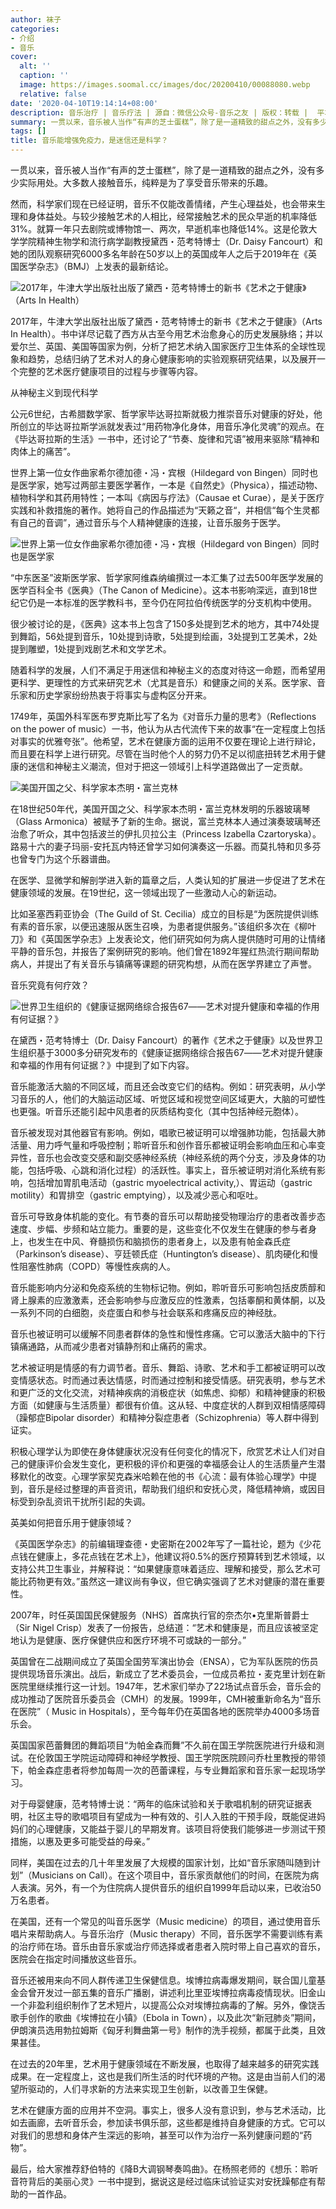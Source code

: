 ```yaml
---
author: 袜子
categories:
- 介绍
- 音乐
cover:
  alt: ''
  caption: ''
  image: https://images.soomal.cc/images/doc/20200410/00088080.webp
  relative: false
date: '2020-04-10T19:14:14+08:00'
description: 音乐治疗 | 音乐疗法 | 源自：微信公众号-音乐之友 | 版权：转载 |  平均/总评分：10.00/30
summary: 一贯以来，音乐被人当作“有声的芝士蛋糕”，除了是一道精致的甜点之外，没有多少实际用处。大多数人接触音乐，纯粹是为了享受音乐带来的乐趣。然而，科学家们现在已经证明，音乐不仅能改善情绪，产生心理益处，也会带来生理和身体益处……
tags: []
title: 音乐能增强免疫力，是迷信还是科学？
---
```


一贯以来，音乐被人当作“有声的芝士蛋糕”，除了是一道精致的甜点之外，没有多少实际用处。大多数人接触音乐，纯粹是为了享受音乐带来的乐趣。

然而，科学家们现在已经证明，音乐不仅能改善情绪，产生心理益处，也会带来生理和身体益处。与较少接触艺术的人相比，经常接触艺术的民众早逝的机率降低31%。就算一年只去剧院或博物馆一、两次，早逝机率也降低14%。这是伦敦大学学院精神生物学和流行病学副教授黛西・范考特博士（Dr. Daisy Fancourt）和她的团队观察研究6000多名年龄在50岁以上的英国成年人之后于2019年在《英国医学杂志》（BMJ）上发表的最新结论。

![2017年，牛津大学出版社出版了黛西・范考特博士的新书《艺术之于健康》（Arts In Health）](https://images.soomal.cc/images/doc/20200410/00088076_01.webp)





2017年，牛津大学出版社出版了黛西・范考特博士的新书《艺术之于健康》（Arts In Health）。书中详尽记载了西方从古至今用艺术治愈身心的历史发展脉络；并以爱尔兰、英国、美国等国家为例，分析了把艺术纳入国家医疗卫生体系的全球性现象和趋势，总结归纳了艺术对人的身心健康影响的实验观察研究结果，以及展开一个完整的艺术医疗健康项目的过程与步骤等内容。

从神秘主义到现代科学

公元6世纪，古希腊数学家、哲学家毕达哥拉斯就极力推崇音乐对健康的好处，他所创立的毕达哥拉斯学派就发表过“用药物净化身体，用音乐净化灵魂”的观点。在《毕达哥拉斯的生活》一书中，还讨论了“节奏、旋律和咒语”被用来驱除“精神和肉体上的痛苦”。

世界上第一位女作曲家希尔德加德・冯・宾根（Hildegard von Bingen）同时也是医学家，她写过两部主要医学著作，一本是《自然史》（Physica），描述动物、植物科学和其药用特性；一本叫《病因与疗法》（Causae et Curae），是关于医疗实践和补救措施的著作。她将自己的作品描述为“天籁之音“，并相信“每个生灵都有自己的音调”，通过音乐与个人精神健康的连接，让音乐服务于医学。

![世界上第一位女作曲家希尔德加德・冯・宾根（Hildegard von Bingen）同时也是医学家](https://images.soomal.cc/images/doc/20200410/00088077.webp)





“中东医圣”波斯医学家、哲学家阿维森纳编撰过一本汇集了过去500年医学发展的医学百科全书《医典》（The Canon of Medicine）。这本书影响深远，直到18世纪它仍是一本标准的医学教科书，至今仍在阿拉伯传统医学的分支机构中使用。
 
很少被讨论的是，《医典》这本书上包含了150多处提到艺术的地方，其中74处提到舞蹈，56处提到音乐，10处提到诗歌，5处提到绘画，3处提到工艺美术，2处提到雕塑，1处提到戏剧艺术和文学艺术。

随着科学的发展，人们不满足于用迷信和神秘主义的态度对待这一命题，而希望用更科学、更理性的方式来研究艺术（尤其是音乐）和健康之间的关系。医学家、音乐家和历史学家纷纷热衷于将事实与虚构区分开来。

1749年，英国外科军医布罗克斯比写了名为《对音乐力量的思考》（Reflections on the power of music）一书，他认为从古代流传下来的故事“在一定程度上包括对事实的优雅夸张”。他希望，艺术在健康方面的运用不仅要在理论上进行辩论，而且要在科学上进行研究。尽管在当时他个人的努力仍不足以彻底扭转艺术用于健康的迷信和神秘主义潮流，但对于把这一领域引上科学道路做出了一定贡献。

![美国开国之父、科学家本杰明・富兰克林](https://images.soomal.cc/images/doc/20200410/00088078_01.webp)





在18世纪50年代，美国开国之父、科学家本杰明・富兰克林发明的乐器玻璃琴（Glass Armonica）被赋予了新的生命。据说，富兰克林本人通过演奏玻璃琴还治愈了听众，其中包括波兰的伊扎贝拉公主（Princess Izabella Czartoryska）。路易十六的妻子玛丽-安托瓦内特还曾学习如何演奏这一乐器。而莫扎特和贝多芬也曾专门为这个乐器谱曲。

在医学、显微学和解剖学进入新的篇章之后，人类认知的扩展进一步促进了艺术在健康领域的发展。在19世纪，这一领域出现了一些激动人心的新运动。

比如圣塞西莉亚协会（The Guild of St. Cecilia）成立的目标是“为医院提供训练有素的音乐家，以便迅速服从医生召唤，为患者提供服务。”该组织多次在《柳叶刀》和《英国医学杂志》上发表论文，他们研究如何为病人提供随时可用的让情绪平静的音乐包，并报告了案例研究的影响。他们曾在1892年猩红热流行期间帮助病人，并提出了有关音乐与镇痛等课题的研究构想，从而在医学界建立了声誉。

音乐究竟有何疗效？

![世界卫生组织的《健康证据网络综合报告67――艺术对提升健康和幸福的作用有何证据？》](https://images.soomal.cc/images/doc/20200410/00088079_01.webp)





在黛西・范考特博士（Dr. Daisy Fancourt）的著作《艺术之于健康》以及世界卫生组织基于3000多分研究发布的《健康证据网络综合报告67――艺术对提升健康和幸福的作用有何证据？》中提到了如下内容。

音乐能激活大脑的不同区域，而且还会改变它们的结构。例如：研究表明，从小学习音乐的人，他们的大脑运动区域、听觉区域和视觉空间区域更大，大脑的可塑性也更强。听音乐还能引起中风患者的灰质结构变化（其中包括神经元胞体）。

音乐被发现对其他器官有影响。例如，唱歌已被证明可以增强肺功能，包括最大肺活量、用力呼气量和呼吸控制；聆听音乐和创作音乐都被证明会影响血压和心率变异性，音乐也会改变交感和副交感神经系统（神经系统的两个分支，涉及身体的功能，包括呼吸、心跳和消化过程）的活跃性。事实上，音乐被证明对消化系统有影响，包括增加胃肌电活动（gastric myoelectrical activity,）、胃运动（gastric motility）和胃排空（gastric emptying），以及减少恶心和呕吐。

音乐可导致身体机能的变化。有节奏的音乐可以帮助接受物理治疗的患者改善步态速度、步幅、步频和站立能力。重要的是，这些变化不仅发生在健康的参与者身上，也发生在中风、脊髓损伤和脑损伤的患者身上，以及患有帕金森氏症（Parkinson’s disease）、亨廷顿氏症（Huntington’s disease）、肌肉硬化和慢性阻塞性肺病（COPD）等慢性疾病的人。

音乐能影响内分泌和免疫系统的生物标记物。例如，聆听音乐可影响包括皮质醇和肾上腺素的应激激素，还会影响参与应激反应的性激素，包括睾酮和黄体酮，以及一系列不同的白细胞，炎症蛋白和参与社会联系和疼痛反应的神经肽。

音乐也被证明可以缓解不同患者群体的急性和慢性疼痛。它可以激活大脑中的下行镇痛通路，从而减少患者对镇静剂和止痛药的需求。

艺术被证明是情感的有力调节者。音乐、舞蹈、诗歌、艺术和手工都被证明可以改变情感状态。时而通过表达情感，时而通过控制和接受情感。研究表明，参与艺术和更广泛的文化交流，对精神疾病的消极症状（如焦虑、抑郁）和精神健康的积极方面（如健康与生活质量）都很有价值。这从轻、中度症状的人群到双相情感障碍（躁郁症Bipolar disorder）和精神分裂症患者（Schizophrenia）等人群中得到证实。

积极心理学认为即使在身体健康状况没有任何变化的情况下，欣赏艺术让人们对自己的健康评价会发生变化，更积极的评价和更强的幸福感会让人的生活质量产生潜移默化的改变。心理学家契克森米哈赖在他的书《心流：最有体验心理学》中提到，音乐是经过整理的声音资讯，帮助我们组织和安抚心灵，降低精神熵，或因目标受到杂乱资讯干扰所引起的失调。

英美如何把音乐用于健康领域？

《英国医学杂志》的前编辑理查德・史密斯在2002年写了一篇社论，题为《少花点钱在健康上，多花点钱在艺术上》，他建议将0.5%的医疗预算转到艺术领域，以支持公共卫生事业，并解释说：“如果健康意味着适应、理解和接受，那么艺术可能比药物更有效。”虽然这一建议尚有争议，但它确实强调了艺术对健康的潜在重要性。

2007年，时任英国国民保健服务（NHS）首席执行官的奈杰尔•克里斯普爵士（Sir Nigel Crisp）发表了一份报告，总结道：“艺术和健康是，而且应该被坚定地认为是健康、医疗保健供应和医疗环境不可或缺的一部分。”

英国曾在二战期间成立了英国全国劳军演出协会（ENSA），它为军队医院的伤员提供现场音乐演出。战后，新成立了艺术委员会，一位成员希拉・麦克里计划在新医院里继续推行这一计划。1947年，艺术家们举办了22场试点音乐会，音乐会的成功推动了医院音乐委员会（CMH）的发展。1999年，CMH被重新命名为“音乐在医院”（ Music in Hospitals），至今每年仍在英国各地的医院举办4000多场音乐会。

英国国家芭蕾舞团的舞蹈项目“为帕金森而舞”不久前在国王学院医院进行升级和测试。在伦敦国王学院运动障碍和神经学教授、国王学院医院顾问乔杜里教授的带领下，帕金森症患者将参加每周一次的芭蕾课程，与专业舞蹈家和音乐家一起现场学习。

对于母婴健康，范考特博士说：“两年的临床试验和关于歌唱机制的研究证据表明，社区主导的歌唱项目有望成为一种有效的、引人入胜的干预手段，既能促进妈妈们的心理健康，又能益于婴儿的早期发育。该项目将使我们能够进一步测试干预措施，以惠及更多可能受益的母亲。”

同样，美国在过去的几十年里发展了大规模的国家计划，比如“音乐家随叫随到计划”（Musicians on Call）。在这个项目中，音乐家贡献他们的时间，在医院为病人表演。另外，有一个为住院病人提供音乐的组织自1999年启动以来，已收治50万名患者。

在美国，还有一个常见的叫音乐医学（Music medicine）的项目，通过使用音乐唱片来帮助病人。与音乐治疗（Music therapy）不同，音乐医学不需要训练有素的治疗师在场。音乐由音乐家或治疗师选择或者患者入院时带上自己喜欢的音乐，医院会在指定时间播放这些音乐。

音乐还被用来向不同人群传递卫生保健信息。埃博拉病毒爆发期间，联合国儿童基金会曾开发过一部五集的音乐广播剧，讲述利比里亚埃博拉病毒疫情现状。旧金山一个非盈利组织制作了艺术短片，以提高公众对埃博拉病毒的了解。另外，像饶舌歌手创作的歌曲《埃博拉在小镇》（Ebola in Town），以及此次“新冠肺炎”期间，伊朗演员选用勃拉姆斯《匈牙利舞曲第一号》制作的洗手视频，都属于此类，且效果甚佳。

在过去的20年里，艺术用于健康领域在不断发展，也取得了越来越多的研究实践成果。在一定程度上，这也是我们所生活的时代环境的产物。这是由当前人们的渴望所驱动的，人们寻求新的方法来实现卫生创新，以改善卫生保健。

艺术在健康方面的应用并不空洞。事实上，很多人没有意识到，参与艺术活动，比如去画廊，去听音乐会，参加读书俱乐部，这些都是维持自身健康的方式。它可以对我们的思想和身体产生深远的影响，甚至可以作为治疗一系列健康问题的“药物”。

最后，给大家推荐舒伯特的《降B大调钢琴奏鸣曲》。在杨照老师的《想乐：聆听音符背后的美丽心灵》一书中提到，据说这是经过临床试验证实对安抚躁郁症有帮助的一首作品。